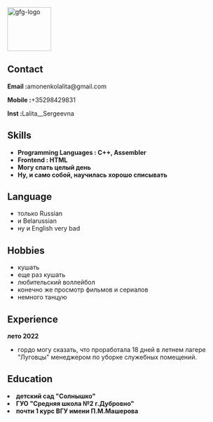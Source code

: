 <html lang="en">
<head>
 <meta charset="UTF-8">
 <meta http-equiv="X-UA-Compatible" content="IE=edge">
 <meta name="viewport"
  content="width=device-width, initial-scale=1.0">
 <link rel="stylesheet" href="resume.css">
</head>
<body>
 <div class="full">
  <div class="left">
   <div class="image">
    <img src=
"https://sun9-30.userapi.com/s/v1/ig2/iBqNtG5nYWHu2TNJY5LqUipsKfSBrSIjQ4Uw4As5-7y5nj2UBkNPGA0zO7a6W0wZmXPkShlMLe5XYAf0Z0PhHw0C.jpg?size=200x200&quality=95&crop=0,120,960,960&ava=1" 
     alt="gfg-logo"
     style="width:100px;height:100px;">
   </div>
   <div class="Contact">
    <h2>Contact</h2>
    <p><b>Email :</b>amonenkolalita@gmail.com</p>
    <p><b>Mobile :</b>+35298429831</p>
    <p><b>Inst :</b>Lalita__Sergeevna</p>
   </div>
   <div class="Skills">
    <h2>Skills</h2>
    <ul>
     <li><b>Programming Languages :
     C++, Assembler</b></li>
     <li><b>Frontend : HTML </b></li>
     <li><b>Могу спать целый день</b></li>
     <li><b>Ну, и само собой, научилась хорошо списывать</b></li>
    </ul>
   </div>
   <div class="Language">
    <h2>Language</h2>
    <ul>
     <li>только Russian</li>
     <li>и Belarussian</li>
     <li>ну и English very bad</li>
    </ul>
   </div>
   <div class="Hobbies">
    <h2>Hobbies</h2>
    <ul>
     <li>кушать</li>
     <li>еще раз кушать</li>
     <li>любительский воллейбол</li> 
     <li>конечно же просмотр фильмов и сериалов</li>
     <li>немного танцую</li>
         </ul>
   </div>
  </div>
  <div class="right">
   <div class="name">
   <div class="Experience">
    <h2>Experience</h2>
    <p><b>лето 2022</b></p>
    <ul>
     <li>гордо могу сказать, что проработала 18 дней в летнем лагере "Луговцы" менеджером по уборке служебных помещений.</li>
    </ul>
   </div>
   <div class="Education">
     <h2>Education</h2>
      <li><b>детский сад "Солнышко"</b></li>
      <li><b>ГУО "Средняя школа №2 г.Дубровно"</b></li>
      <li><b>почти 1 курс ВГУ имени П.М.Машерова</b></li>
    </html>

